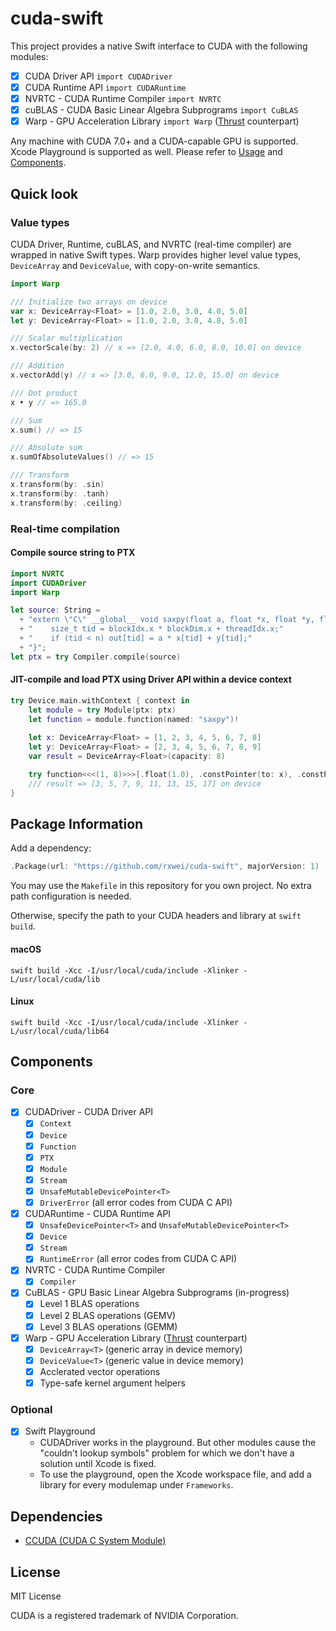 # cuda-swift

This project provides a native Swift interface to CUDA with the following
modules:

- [x] CUDA Driver API `import CUDADriver`
- [x] CUDA Runtime API `import CUDARuntime`
- [x] NVRTC - CUDA Runtime Compiler `import NVRTC`
- [x] cuBLAS - CUDA Basic Linear Algebra Subprograms `import CuBLAS`
- [x] Warp - GPU Acceleration Library `import Warp` ([Thrust](https://github.com/thrust/thrust) counterpart)

Any machine with CUDA 7.0+ and a CUDA-capable GPU is supported. Xcode Playground
is supported as well. Please refer to [Usage](#Usage)
and [Components](#Components).

## Quick look

### Value types

CUDA Driver, Runtime, cuBLAS, and NVRTC (real-time compiler) are wrapped in
native Swift types. Warp provides higher level value types, `DeviceArray` and
`DeviceValue`, with copy-on-write semantics.

```swift
import Warp

/// Initialize two arrays on device
var x: DeviceArray<Float> = [1.0, 2.0, 3.0, 4.0, 5.0]
let y: DeviceArray<Float> = [1.0, 2.0, 3.0, 4.0, 5.0]

/// Scalar multiplication
x.vectorScale(by: 2) // x => [2.0, 4.0, 6.0, 8.0, 10.0] on device

/// Addition
x.vectorAdd(y) // x => [3.0, 6.0, 9.0, 12.0, 15.0] on device

/// Dot product
x • y // => 165.0

/// Sum
x.sum() // => 15

/// Absolute sum
x.sumOfAbsoluteValues() // => 15

/// Transform
x.transform(by: .sin)
x.transform(by: .tanh)
x.transform(by: .ceiling)
```

### Real-time compilation

#### Compile source string to PTX
```swift
import NVRTC
import CUDADriver
import Warp

let source: String =
  + "extern \"C\" __global__ void saxpy(float a, float *x, float *y, float *out, int n) {"
  + "    size_t tid = blockIdx.x * blockDim.x + threadIdx.x;"
  + "    if (tid < n) out[tid] = a * x[tid] + y[tid];"
  + "}";
let ptx = try Compiler.compile(source)
```

#### JIT-compile and load PTX using Driver API within a device context
```swift
try Device.main.withContext { context in
    let module = try Module(ptx: ptx)
    let function = module.function(named: "saxpy")!
    
    let x: DeviceArray<Float> = [1, 2, 3, 4, 5, 6, 7, 8]
    let y: DeviceArray<Float> = [2, 3, 4, 5, 6, 7, 8, 9]
    var result = DeviceArray<Float>(capacity: 8)

    try function<<<(1, 8)>>>[.float(1.0), .constPointer(to: x), .constPointer(to: y), .pointer(to: &result), .int(8)]
    /// result => [3, 5, 7, 9, 11, 13, 15, 17] on device
}
```

## Package Information

Add a dependency:

```swift
.Package(url: "https://github.com/rxwei/cuda-swift", majorVersion: 1)
```

You may use the `Makefile` in this repository for you own project. No extra path
configuration is needed.

Otherwise, specify the path to your CUDA headers and library at `swift build`.

#### macOS
```
swift build -Xcc -I/usr/local/cuda/include -Xlinker -L/usr/local/cuda/lib
```

#### Linux
```
swift build -Xcc -I/usr/local/cuda/include -Xlinker -L/usr/local/cuda/lib64
```

## Components

### Core

- [x] CUDADriver - CUDA Driver API
    - [x] `Context`
    - [x] `Device`
    - [x] `Function`
    - [x] `PTX`
    - [x] `Module`
    - [x] `Stream`
    - [x] `UnsafeMutableDevicePointer<T>`
    - [x] `DriverError` (all error codes from CUDA C API)
- [x] CUDARuntime - CUDA Runtime API
    - [x] `UnsafeDevicePointer<T>` and `UnsafeMutableDevicePointer<T>`
    - [x] `Device`
    - [x] `Stream`
    - [x] `RuntimeError` (all error codes from CUDA C API)
- [x] NVRTC - CUDA Runtime Compiler
    - [x] `Compiler`
- [x] CuBLAS - GPU Basic Linear Algebra Subprograms (in-progress)
    - [x] Level 1 BLAS operations
    - [x] Level 2 BLAS operations (GEMV)
    - [x] Level 3 BLAS operations (GEMM)
- [x] Warp - GPU Acceleration Library ([Thrust](https://github.com/thrust/thrust) counterpart)
    - [x] `DeviceArray<T>` (generic array in device memory)
    - [x] `DeviceValue<T>` (generic value in device memory)
    - [x] Acclerated vector operations
    - [x] Type-safe kernel argument helpers

### Optional

- [x] Swift Playground
  - CUDADriver works in the playground. But other modules cause the "couldn't lookup
    symbols" problem for which we don't have a solution until Xcode is fixed.
  - To use the playground, open the Xcode workspace file, and add a library for
    every modulemap under `Frameworks`.

## Dependencies

- [CCUDA (CUDA C System Module)](https://github.com/rxwei/CCUDA)

## License

MIT License

CUDA is a registered trademark of NVIDIA Corporation.
